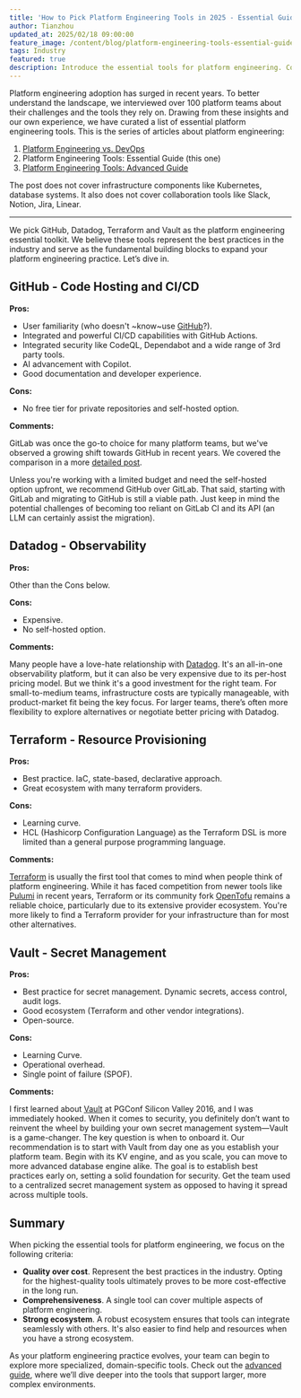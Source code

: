 ```yaml
---
title: 'How to Pick Platform Engineering Tools in 2025 - Essential Guide'
author: Tianzhou
updated_at: 2025/02/18 09:00:00
feature_image: /content/blog/platform-engineering-tools-essential-guide/banner.webp
tags: Industry
featured: true
description: Introduce the essential tools for platform engineering. Covering code hosting, CI/CD, observability, resource provisioning, and secret management.
---
```


Platform engineering adoption has surged in recent years. To better understand the landscape, we interviewed over 100 platform teams about their challenges and the tools they rely on. Drawing from these insights and our own experience, we have curated a list of essential platform engineering tools. This is the series of articles about platform engineering:

1. [Platform Engineering vs. DevOps](/blog/platform-engineering-vs-devops/)
1. Platform Engineering Tools: Essential Guide (this one)
1. [Platform Engineering Tools: Advanced Guide](/blog/platform-engineering-tools-advanced-guide/)

<HintBlock type="info">

The post does not cover infrastructure components like Kubernetes, database systems. It also does not cover collaboration tools like Slack, Notion, Jira, Linear.

</HintBlock>

---

We pick GitHub, Datadog, Terraform and Vault as the platform engineering essential toolkit. We believe these tools
represent the best practices in the industry and serve as the fundamental building blocks to expand your platform engineering practice. Let’s dive in.

## GitHub - Code Hosting and CI/CD

**Pros:**

- User familiarity (who doesn't ~know~use [GitHub](https://github.com/)?).
- Integrated and powerful CI/CD capabilities with GitHub Actions.
- Integrated security like CodeQL, Dependabot and a wide range of 3rd party tools.
- AI advancement with Copilot.
- Good documentation and developer experience.

**Cons:**

- No free tier for private repositories and self-hosted option.

**Comments:**

GitLab was once the go-to choice for many platform teams, but we've observed a growing shift towards GitHub in recent years. We covered the comparison in a more [detailed post](/blog/github-vs-gitlab/).

Unless you're working with a limited budget and need the self-hosted option upfront, we recommend GitHub over GitLab.
That said, starting with GitLab and migrating to GitHub is still a viable path. Just keep in mind the potential challenges of becoming too reliant on GitLab CI and its API (an LLM can certainly assist the migration).

## Datadog - Observability

**Pros:**

Other than the Cons below.

**Cons:**

- Expensive.
- No self-hosted option.

**Comments:**

Many people have a love-hate relationship with [Datadog](https://www.datadoghq.com/). It's an all-in-one observability platform, but it can also be very expensive due to its per-host pricing model. But we think it's a good investment for the right team. For small-to-medium teams, infrastructure costs are typically manageable, with product-market fit being the key focus. For larger teams, there’s often more flexibility to explore alternatives or negotiate better pricing with Datadog.

## Terraform - Resource Provisioning

**Pros:**

- Best practice. IaC, state-based, declarative approach.
- Great ecosystem with many terraform providers.

**Cons:**

- Learning curve.
- HCL (Hashicorp Configuration Language) as the Terraform DSL is more limited than a general purpose programming language.

**Comments:**

[Terraform](https://www.terraform.io/) is usually the first tool that comes to mind when people think of platform engineering. While it has faced competition from newer tools like [Pulumi](https://www.pulumi.com/) in recent years, Terraform or its community fork [OpenTofu](https://opentofu.org/) remains a reliable choice, particularly due to its extensive provider ecosystem. You're more likely to find a Terraform provider for your infrastructure than for most other alternatives.

## Vault - Secret Management

**Pros:**

- Best practice for secret management. Dynamic secrets, access control, audit logs.
- Good ecosystem (Terraform and other vendor integrations).
- Open-source.

**Cons:**

- Learning Curve.
- Operational overhead.
- Single point of failure (SPOF).

**Comments:**

I first learned about [Vault](https://www.vaultproject.io/) at PGConf Silicon Valley 2016, and I was immediately hooked. When it comes to security, you definitely don’t want to reinvent the wheel by building your own secret management system—Vault is a game-changer. The key question is when to onboard it. Our recommendation is to start with Vault from day one as you establish your platform team. Begin with its KV engine, and as you scale, you can move to more advanced database engine alike. The goal is to establish best practices early on, setting a solid foundation for security. Get the team used to a centralized secret management system as opposed to having it spread across multiple tools.

## Summary

When picking the essential tools for platform engineering, we focus on the following criteria:

- **Quality over cost**. Represent the best practices in the industry. Opting for the highest-quality tools ultimately proves to be more cost-effective in the long run.
- **Comprehensiveness**. A single tool can cover multiple aspects of platform engineering.
- **Strong ecosystem**. A robust ecosystem ensures that tools can integrate seamlessly with others. It's also easier to find help and resources when you have a strong ecosystem.

As your platform engineering practice evolves, your team can begin to explore more specialized, domain-specific tools. Check out the [advanced guide](/blog/platform-engineering-tools-advanced-guide/), where we’ll dive deeper into the tools that support larger, more complex environments.
